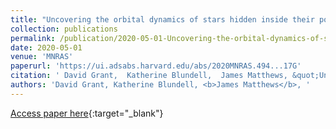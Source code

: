 ```yaml
---
title: "Uncovering the orbital dynamics of stars hidden inside their powerful winds: application to ensurematheta Carinae and RMC 140"
collection: publications
permalink: /publication/2020-05-01-Uncovering-the-orbital-dynamics-of-stars-hidden-inside-their-powerful-winds-application-to-ensurematheta-Carinae-and-RMC-140
date: 2020-05-01
venue: 'MNRAS'
paperurl: 'https://ui.adsabs.harvard.edu/abs/2020MNRAS.494...17G'
citation: ' David Grant,  Katherine Blundell,  James Matthews, &quot;Uncovering the orbital dynamics of stars hidden inside their powerful winds: application to ensurematheta Carinae and RMC 140.&quot; MNRAS, 2020.'
authors: 'David Grant, Katherine Blundell, <b>James Matthews</b>, '
---
```

[Access paper here](https://ui.adsabs.harvard.edu/abs/2020MNRAS.494...17G){:target="_blank"}
